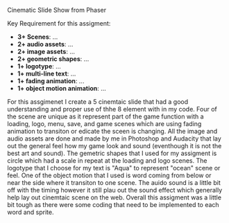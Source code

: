 
Cinematic Slide Show from Phaser

Key Requirement for this assigment:
- **3+ Scenes**: ...
- **2+ audio assets**: ...
- **2+ image assets**: ...
- **2+ geometric shapes**: ...
- **1+ logotype**: ...
- **1+ multi-line text**: ...
- **1+ fading animation**: ...
- **1+ object motion animation**: ...

For this assgimenet I create a 5 cinemtaic slide that had a good understanding and proper use of thhe 8 element with in my code. Four of the scene are unique as it represent part of the game function with a loading, logo, menu, save, and game scenes which are using fading animation to transiton or edicate the sceen is changing. All the image and audio assets are done and made by me in Photoshop and Audacity that lay out the general feel how my game look and sound (eventhough it is not the best art and sound). The gemetric shapes that I used for my assigment is circle which had a scale in repeat at the loading and logo scenes. The logotype that I choose for my text is "Aqua" to represent "ocean" scene or feel. One of the object motion that I used is word coming from below or near the side where it transiton to one scene. The auido sound is a little bit off with the timing however it still plau out the sound effect which generally help lay out cinemtaic scene on the web. Overall this assigment was a little bit tough as there were some coding that need to be implemented to each word and sprite. 